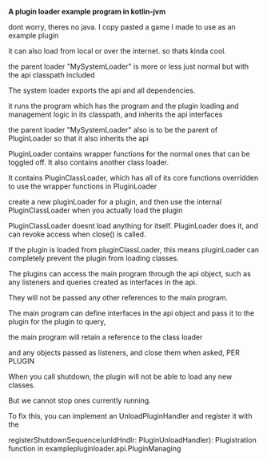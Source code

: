 **A plugin loader example program in kotlin-jvm**

dont worry, theres no java. I copy pasted a game I made to use as an example plugin

it can also load from local or over the internet. so thats kinda cool.

the parent loader "MySystemLoader" is more or less just normal but with the api classpath included

The system loader exports the api and all dependencies. 

it runs the program which has the program and the plugin loading and management logic in its classpath, and inherits the api interfaces

the parent loader "MySystemLoader" also is to be the parent of PluginLoader so that it also inherits the api

PluginLoader contains wrapper functions for the normal ones that can be toggled off. It also contains another class loader.

It contains PluginClassLoader, which has all of its core functions overridden to use the wrapper functions in PluginLoader

create a new pluginLoader for a plugin, and then use the internal PluginClassLoader when you actually load the plugin

PluginClassLoader doesnt load anything for itself. PluginLoader does it, and can revoke access when close() is called.

If the plugin is loaded from pluginClassLoader, this means pluginLoader can completely prevent the plugin from loading classes.

The plugins can access the main program through the api object, such as any listeners and queries created as interfaces in the api. 

They will not be passed any other references to the main program.

The main program can define interfaces in the api object and pass it to the plugin for the plugin to query, 

the main program will retain a reference to the class loader 

and any objects passed as listeners, and close them when asked, PER PLUGIN

When you call shutdown, the plugin will not be able to load any new classes. 

But we cannot stop ones currently running. 

To fix this, you can implement an UnloadPluginHandler and register it with the 

registerShutdownSequence(unldHndlr: PluginUnloadHandler): Plugistration function in examplepluginloader.api.PluginManaging